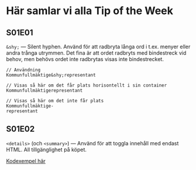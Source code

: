 # Här samlar vi alla Tip of the Week

## S01E01

`&shy;` — Silent hyphen. Använd för att radbryta långa ord i t.ex. menyer eller andra trånga utrymmen. Det fina är att ordet radbryts med bindestreck vid behov, men behövs ordet inte radbrytas visas inte bindestrecket.

```
// Användning
Kommunfullmäktige&shy;representant

// Visas så här om det får plats horisontellt i sin container
Kommunfullmäktigerepresentant

// Visas så här om det inte får plats
Kommunfullmäktige-
representant
```

## S01E02

`<details>` (och `<summary>`) — Använd för att toggla innehåll med endast HTML. All tillgänglighet på köpet.

[Kodexempel här](https://codepen.io/mikaeln/pen/KKRXqEv)
